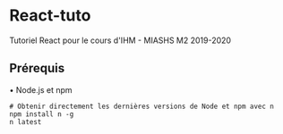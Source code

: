 # React-tuto
Tutoriel React pour le cours d'IHM - MIASHS M2 2019-2020


## Prérequis

• Node.js et npm

```console
# Obtenir directement les dernières versions de Node et npm avec n
npm install n -g
n latest
```
